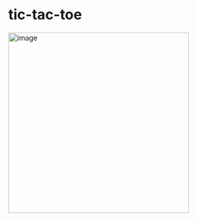 # tic-tac-toe

<img width="362" alt="image" src="https://github.com/shotapailodze/tic-tac-toe/assets/55694002/927e7d04-2409-406d-acd0-9afafb2b286a">
